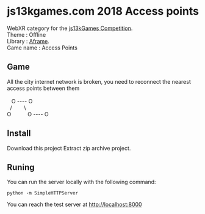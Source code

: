 # js13kgames.com 2018 Access points

WebXR category for the [js13kGames Competition](http://js13kgames.com/).<br />
Theme : Offline<br />
Library : [Aframe](https://aframe.io/).<br />
Game name : Access Points

## Game

All the city internet network is broken, you need to reconnect the nearest access points between them<br />
&nbsp;<br />
&nbsp;&nbsp;&nbsp;O&nbsp;----&nbsp;O<br />
&nbsp;&nbsp;/&nbsp;&nbsp;&nbsp;&nbsp;&nbsp;&nbsp;&nbsp;&nbsp;\ &nbsp;&nbsp;<br />
O&nbsp;&nbsp;&nbsp;&nbsp;&nbsp;&nbsp;&nbsp;&nbsp;&nbsp;&nbsp;&nbsp;O&nbsp;----&nbsp;O<br />

## Install

Download this project
Extract zip archive project.

## Runing

You can run the server locally with the following command:

    python -m SimpleHTTPServer

You can reach the test server at [http://localhost:8000](http://localhost:8000)
